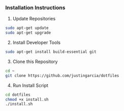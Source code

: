 ### Installation Instructions
1. Update Repositories  
```bash
sudo apt-get update
sudo apt-get upgrade
```
2. Install Developer Tools  
```bash
sudo apt-get install build-essential git
```
3. Clone this Repository  
```bash
cd ~
git clone https://github.com/justingarcia/dotfiles
```
4. Run Install Script  
```bash
cd dotfiles
chmod +x install.sh
./install.sh
```
